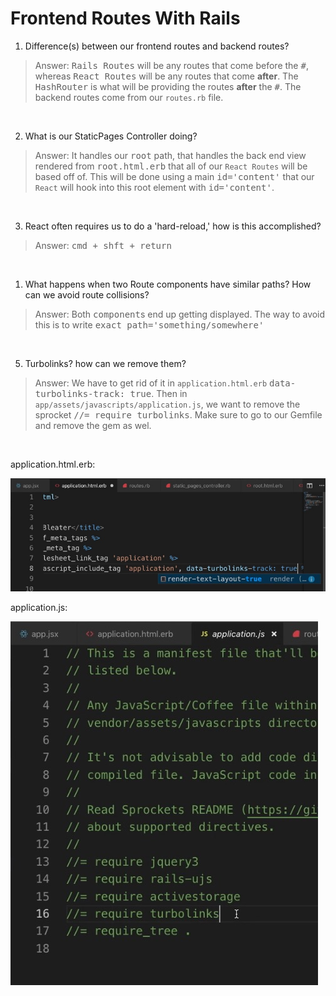 # **Frontend Routes With Rails**

1. Difference(s) between our frontend routes and backend routes?
>Answer: <kbd>Rails Routes</kbd> will be any routes that come before the <kbd>#</kbd>, whereas <kbd>React Routes</kbd> will be any routes that come **after**. The <kbd>HashRouter</kbd> is what will be providing the routes **after** the <kbd>#</kbd>. The backend routes come from our `routes.rb` file. 

&nbsp;

2. What is our StaticPages Controller doing?
>Answer: It handles our <kbd>root</kbd> path, that handles the back end view rendered from <kbd>root.html.erb</kbd> that all of our `React Routes` will be based off of. This will be done using a main <kbd>id='content'</kbd> that our `React` will hook into this root element with <kbd>id='content'</kbd>. 

&nbsp;

3. React often requires us to do a 'hard-reload,' how is this accomplished?
>Answer: <kbd>cmd + shft + return</kbd>

&nbsp;

1. What happens when two Route components have similar paths? How can we avoid route collisions?
>Answer: Both <kbd>component</kbd>s end up getting displayed. The way to avoid this is to write <kbd>exact path='something/somewhere'</kbd>

&nbsp;

5. Turbolinks? how can we remove them?
>Answer: We have to get rid of it in `application.html.erb` <kbd>data-turbolinks-track: true</kbd>. Then in `app/assets/javascripts/application.js`, we want to remove the sprocket <kbd>//= require turbolinks</kbd>. Make sure to go to our Gemfile and remove the gem as wel.  

&nbsp;

application.html.erb:

![alt text](./bleater/app/assets/images/Screen&#32;Shot&#32;2020-02-16&#32;at&#32;1.jpg "Application.HTML.ERB Turbolinks Example")

application.js: 

![alt text](./bleater/app/assets/images/Screen&#32;Shot&#32;2020-02-16&#32;at&#32;2.jpg "APP/ASSETS/JAVASCRIPTS/Aplication Turbolinks Example")